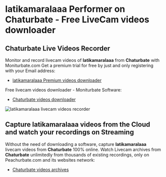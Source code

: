 # latikamaralaaa Performer on Chaturbate - Free LiveCam videos downloader

## Chaturbate Live Videos Recorder

Monitor and record livecam videos of **latikamaralaaa** from **Chaturbate** with Moniturbate.com
Get a premium trial for free by just and only registering with your Email address:
* [latikamaralaaa Premium videos downloader](https://moniturbate.com/request-demo-licence-key.html)

Free livecam videos downloader - Moniturbate Software:
* [Chaturbate videos downloader](https://moniturbate.com/moniturbate-download-software.html)

![latikamaralaaa livecam videos recorder](https://peachurnet.com/templates/moniturbate-software.png)


## Capture latikamaralaaa videos from the Cloud and watch your recordings on Streaming

Without the need of downloading a software, capture **latikamaralaaa** livecam videos from **Chaturbate** 100% online.
Watch Livecam archives from **Chaturbate** unlimitedly from thousands of existing recordings, only on Peachurbate.com and its websites network:
* [Chaturbate videos archives](https://peachurnet.com/)